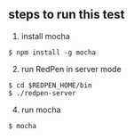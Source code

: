 steps to run this test
-----------------------

1. install mocha
```
$ npm install -g mocha
```

2. run RedPen in server mode
```
$ cd $REDPEN_HOME/bin
$ ./redpen-server
```

4. run mocha
```
$ mocha
```

